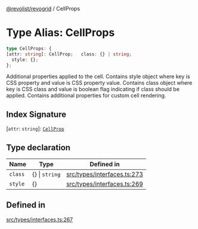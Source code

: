 [@revolist/revogrid](README.md) / CellProps

# Type Alias: CellProps

```ts
type CellProps: {
[attr: string]: CellProp;   class: {} | string;
  style: {};
};
```

Additional properties applied to the cell.
Contains style object where key is CSS property and value is CSS property value.
Contains class object where key is CSS class and value is boolean flag indicating if class should be applied.
Contains additional properties for custom cell rendering.

## Index Signature

 \[`attr`: `string`\]: [`CellProp`](TypeAlias.CellProp.md)

## Type declaration

| Name | Type | Defined in |
| ------ | ------ | ------ |
| `class` | \{\} \| `string` | [src/types/interfaces.ts:273](https://github.com/revolist/revogrid/blob/04dd894203fb683ca28026a56e8b7c79feca958d/src/types/interfaces.ts#L273) |
| `style` | \{\} | [src/types/interfaces.ts:269](https://github.com/revolist/revogrid/blob/04dd894203fb683ca28026a56e8b7c79feca958d/src/types/interfaces.ts#L269) |

## Defined in

[src/types/interfaces.ts:267](https://github.com/revolist/revogrid/blob/04dd894203fb683ca28026a56e8b7c79feca958d/src/types/interfaces.ts#L267)
